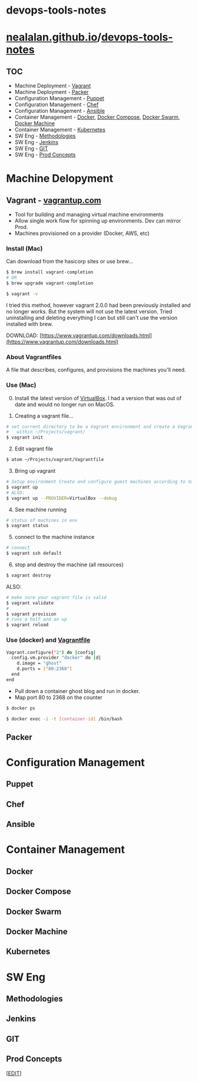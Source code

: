 # devops-tools-notes

# [nealalan.github.io](https://nealalan.github.io)/[devops-tools-notes](https://nealalan.github.io/devops-tools-notes)

## TOC
  - Machine Deployment - [Vagrant]()
  - Machine Deployment - [Packer]()
  - Configuration Management - [Puppet]()
  - Configuration Management - [Chef]()
  - Configuration Management - [Ansible]()
  - Container Management - [Docker](), [Docker Compose](), [Docker Swarm](), [Docker Machine]()
  - Container Management - [Kubernetes]()
  - SW Eng - [Methodologies]()
  - SW Eng - [Jenkins]()
  - SW Eng - [GIT]()
  - SW Eng - [Prod Concepts]()
  
  
  
# Machine Delopyment

## Vagrant - [vagrantup.com](https://www.vagrantup.com/docs/)

- Tool for building and managing virtual machine environments
- Allow single work flow for spinning up environments. Dev can mirror Prod.
- Machines provisioned on a provider (Docker, AWS, etc)

### Install (Mac)

Can download from the hasicorp sites or use brew...

```bash
$ brew install vagrant-completion
# OR
$ brew upgrade vagrant-completion

$ vagrant -v
```

I tried this method, however vagrant 2.0.0 had been previously installed and no longer works. But the system will not use the latest version. Tried uninstalling and deleting everything I can but still can't use the version installed with brew.

DOWNLOAD: [https://www.vagrantup.com/downloads.html](https://www.vagrantup.com/downloads.html)

### About Vagrantfiles

A file that describes, configures, and provisions the machines you'll need.

### Use (Mac)

0. Install the latest version of [VirtualBox](https://www.virtualbox.org/wiki/Downloads). I had a version that was out of date and would no longer run on MacOS.

1. Creating a vagrant file...
```bash
# set current directory to be a Vagrant environment and create a Vagrantfile
#   within ~/Projects/vagrant/
$ vagrant init
```
2. Edit vagrant file
```bash
$ atom ~/Projects/vagrant/Vagrantfile
```
3. Bring up vagrant
```bash
# Setup environment Create and configure guest machines according to Vagrantfile
$ vagrant up
# ALSO:
$ vagrant up --PROVIDER=VirtualBox --debug
```
4. See machine running
```bash
# status of machines in env
$ vagrant status
```
5. connect to the machine instance
```bash
# connect
$ vagrant ssh default
```
6. stop and destroy the machine (all resources)
```bash
$ vagrant destroy
```


ALSO:
```bash
# make sure your vagrant file is valid
$ vagrant validate
#
$ vagrant provision
# runs a half and an up
$ vagrant reload
```

### Use (docker) and [Vagrantfile](https://www.vagrantup.com/docs/vagrantfile/)

```bash
Vagrant.configure("2") do |config|
  config.vm.provider "docker" do |d|
    d.image = "ghost"
    d.ports = ["80:2368"]
  end
end
```
- Pull down a container ghost blog and run in docker.
- Map port 80 to 2368 on the counter

```bash
$ docker ps

$ docker exec -i -t [container-id] /bin/bash
```





## Packer 


# Configuration Management

## Puppet


## Chef


## Ansible


# Container Management 

## Docker

## Docker Compose

## Docker Swarm

## Docker Machine

## Kubernetes


# SW Eng
  
## Methodologies
 
## Jenkins

## GIT

## Prod Concepts



[[EDIT](https://github.com/nealalan/devops-tools-notes/edit/master/README.md)]
